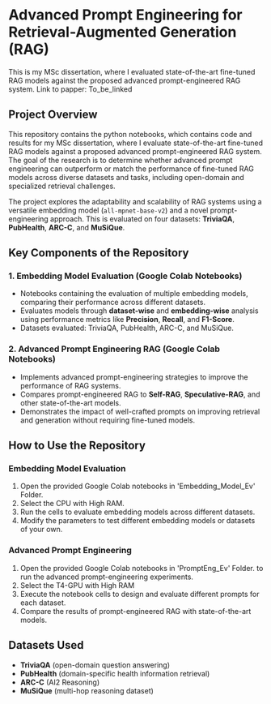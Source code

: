 # Advanced Prompt Engineering for Retrieval-Augmented Generation (RAG)
This is my MSc dissertation, where I evaluated state-of-the-art fine-tuned RAG models against the proposed advanced prompt-engineered RAG system.
Link to papper: To_be_linked

## Project Overview
This repository contains the python notebooks, which contains code and results for my MSc dissertation, where I evaluate state-of-the-art fine-tuned RAG models against a proposed advanced prompt-engineered RAG system. The goal of the research is to determine whether advanced prompt engineering can outperform or match the performance of fine-tuned RAG models across diverse datasets and tasks, including open-domain and specialized retrieval challenges.

The project explores the adaptability and scalability of RAG systems using a versatile embedding model (`all-mpnet-base-v2`) and a novel prompt-engineering approach. This is evaluated on four datasets: **TriviaQA**, **PubHealth**, **ARC-C**, and **MuSiQue**.

## Key Components of the Repository

### 1. Embedding Model Evaluation (Google Colab Notebooks)
- Notebooks containing the evaluation of multiple embedding models, comparing their performance across different datasets.
- Evaluates models through **dataset-wise** and **embedding-wise** analysis using performance metrics like **Precision**, **Recall**, and **F1-Score**.
- Datasets evaluated: TriviaQA, PubHealth, ARC-C, and MuSiQue.

### 2. Advanced Prompt Engineering RAG (Google Colab Notebooks)
- Implements advanced prompt-engineering strategies to improve the performance of RAG systems.
- Compares prompt-engineered RAG to **Self-RAG**, **Speculative-RAG**, and other state-of-the-art models.
- Demonstrates the impact of well-crafted prompts on improving retrieval and generation without requiring fine-tuned models.

## How to Use the Repository

### Embedding Model Evaluation
1. Open the provided Google Colab notebooks in 'Embedding_Model_Ev' Folder.
2. Select the CPU with High RAM.
3. Run the cells to evaluate embedding models across different datasets.
4. Modify the parameters to test different embedding models or datasets of your own.

### Advanced Prompt Engineering
1. Open the provided Google Colab notebooks in 'PromptEng_Ev' Folder. to run the advanced prompt-engineering experiments.
2. Select the T4-GPU with High RAM
3. Execute the notebook cells to design and evaluate different prompts for each dataset.
4. Compare the results of prompt-engineered RAG with state-of-the-art models.

## Datasets Used
- **TriviaQA** (open-domain question answering)
- **PubHealth** (domain-specific health information retrieval)
- **ARC-C** (AI2 Reasoning)
- **MuSiQue** (multi-hop reasoning dataset)
 
